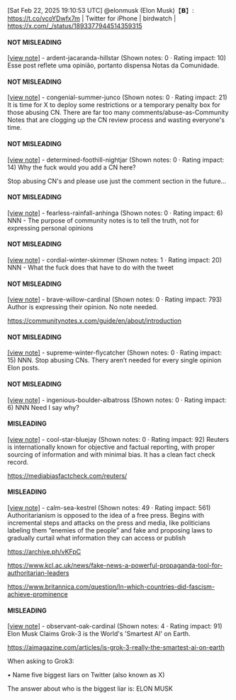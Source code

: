 [Sat Feb 22, 2025 19:10:53 UTC] @elonmusk (Elon Musk)【𝗕】: https://t.co/vcoYDwfx7m | Twitter for iPhone | birdwatch | https://x.com/_/status/1893377944514359315

#### NOT MISLEADING

[[view note]](https://x.com/i/birdwatch/n/1893591878374715439) - ardent-jacaranda-hillstar (Shown notes: 0 · Rating impact: 10)
Esse post reflete uma opinião, portanto dispensa Notas da Comunidade.

#### NOT MISLEADING

[[view note]](https://x.com/i/birdwatch/n/1893461302481428825) - congenial-summer-junco (Shown notes: 0 · Rating impact: 21)
It is time for X to deploy some restrictions or a temporary penalty box for those abusing CN. There are far too many comments/abuse-as-Community Notes that are clogging up the CN review process and wasting everyone's time.

#### NOT MISLEADING

[[view note]](https://x.com/i/birdwatch/n/1893416891076558872) - determined-foothill-nightjar (Shown notes: 0 · Rating impact: 14)
Why the fuck would you add a CN here?

Stop abusing CN's and please use just the comment section in the future...

#### NOT MISLEADING

[[view note]](https://x.com/i/birdwatch/n/1893414860924289144) - fearless-rainfall-anhinga (Shown notes: 0 · Rating impact: 6)
NNN - The purpose of community notes is to tell the truth, not for expressing personal opinions

#### NOT MISLEADING

[[view note]](https://x.com/i/birdwatch/n/1893406718035665362) - cordial-winter-skimmer (Shown notes: 1 · Rating impact: 20)
NNN - What the fuck does that have to do with the tweet

#### NOT MISLEADING

[[view note]](https://x.com/i/birdwatch/n/1893400754591023555) - brave-willow-cardinal (Shown notes: 0 · Rating impact: 793)
Author is expressing their opinion.  No note needed.

https://communitynotes.x.com/guide/en/about/introduction

#### NOT MISLEADING

[[view note]](https://x.com/i/birdwatch/n/1893399667729117267) - supreme-winter-flycatcher (Shown notes: 0 · Rating impact: 15)
NNN. Stop abusing CNs. Thery aren’t needed for every single opinion Elon posts.

#### NOT MISLEADING

[[view note]](https://x.com/i/birdwatch/n/1893397979698208857) - ingenious-boulder-albatross (Shown notes: 0 · Rating impact: 6)
NNN Need I say why?

#### MISLEADING

[[view note]](https://x.com/i/birdwatch/n/1893420128165077253) - cool-star-bluejay (Shown notes: 0 · Rating impact: 92)
Reuters is internationally known for objective and factual reporting, with proper sourcing of information and with minimal bias. It has a clean fact check record. 

https://mediabiasfactcheck.com/reuters/

#### MISLEADING

[[view note]](https://x.com/i/birdwatch/n/1893400724907639104) - calm-sea-kestrel (Shown notes: 49 · Rating impact: 561)
Authoritarianism is opposed to the idea of a free press. Begins with incremental steps and attacks on the  press and media, like politicians labeling them “enemies of the people” and fake and proposing laws to gradually curtail what information they can access or publish

https://archive.ph/vKFpC

https://www.kcl.ac.uk/news/fake-news-a-powerful-propaganda-tool-for-authoritarian-leaders

https://www.britannica.com/question/In-which-countries-did-fascism-achieve-prominence

#### MISLEADING

[[view note]](https://x.com/i/birdwatch/n/1893392088240193941) - observant-oak-cardinal (Shown notes: 4 · Rating impact: 91)
Elon Musk Claims Grok-3 is the World's 'Smartest AI' on Earth.

https://aimagazine.com/articles/is-grok-3-really-the-smartest-ai-on-earth

When asking to Grok3:

• Name five biggest liars on Twitter (also known as X)

The answer about who is the biggest liar is: ELON MUSK 
